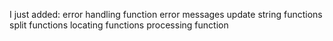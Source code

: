 I just added:
error handling function
error messages update
string functions
split functions
locating functions
processing function
